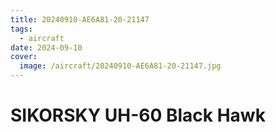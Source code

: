 ```yaml
---
title: 20240910-AE6A81-20-21147
tags:
  - aircraft
date: 2024-09-10
cover:
  image: /aircraft/20240910-AE6A81-20-21147.jpg
---
```


# SIKORSKY UH-60 Black Hawk